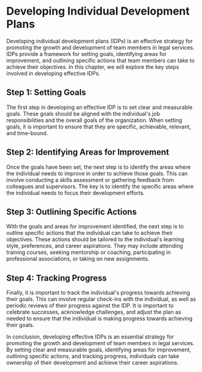 Developing Individual Development Plans
============================================================================

Developing individual development plans (IDPs) is an effective strategy for promoting the growth and development of team members in legal services. IDPs provide a framework for setting goals, identifying areas for improvement, and outlining specific actions that team members can take to achieve their objectives. In this chapter, we will explore the key steps involved in developing effective IDPs.

Step 1: Setting Goals
---------------------

The first step in developing an effective IDP is to set clear and measurable goals. These goals should be aligned with the individual's job responsibilities and the overall goals of the organization. When setting goals, it is important to ensure that they are specific, achievable, relevant, and time-bound.

Step 2: Identifying Areas for Improvement
-----------------------------------------

Once the goals have been set, the next step is to identify the areas where the individual needs to improve in order to achieve those goals. This can involve conducting a skills assessment or gathering feedback from colleagues and supervisors. The key is to identify the specific areas where the individual needs to focus their development efforts.

Step 3: Outlining Specific Actions
----------------------------------

With the goals and areas for improvement identified, the next step is to outline specific actions that the individual can take to achieve their objectives. These actions should be tailored to the individual's learning style, preferences, and career aspirations. They may include attending training courses, seeking mentorship or coaching, participating in professional associations, or taking on new assignments.

Step 4: Tracking Progress
-------------------------

Finally, it is important to track the individual's progress towards achieving their goals. This can involve regular check-ins with the individual, as well as periodic reviews of their progress against the IDP. It is important to celebrate successes, acknowledge challenges, and adjust the plan as needed to ensure that the individual is making progress towards achieving their goals.

In conclusion, developing effective IDPs is an essential strategy for promoting the growth and development of team members in legal services. By setting clear and measurable goals, identifying areas for improvement, outlining specific actions, and tracking progress, individuals can take ownership of their development and achieve their career aspirations.
